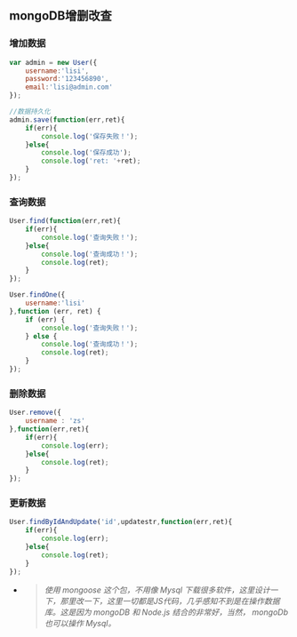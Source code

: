 ## mongoDB增删改查

### 增加数据
```javascript
var admin = new User({
    username:'lisi',
    password:'123456890',
    email:'lisi@admin.com'
});

//数据持久化
admin.save(function(err,ret){
    if(err){
        console.log('保存失败！');
    }else{
        console.log('保存成功');
        console.log('ret: '+ret);
    }
});
```

### 查询数据 
```javascript
User.find(function(err,ret){
    if(err){
        console.log('查询失败！');
    }else{
        console.log('查询成功！');
        console.log(ret);
    }
});

User.findOne({
    username:'lisi'
},function (err, ret) {
    if (err) {
        console.log('查询失败！');
    } else {
        console.log('查询成功！');
        console.log(ret);
    }
});
```

### 删除数据 
```javascript
User.remove({
    username : 'zs'
},function(err,ret){
    if(err){
        console.log(err);
    }else{
        console.log(ret);
    }
});
```

### 更新数据 

```javascript
User.findByIdAndUpdate('id',updatestr,function(err,ret){
    if(err){
        console.log(err);
    }else{
        console.log(ret);
    }
});
```

- > *使用 mongoose 这个包，不用像 Mysql 下载很多软件，这里设计一下，那里改一下，这里一切都是JS代码，几乎感知不到是在操作数据库。这是因为 mongoDB 和 Node.js 结合的非常好，当然， mongoDb 也可以操作 Mysql。*